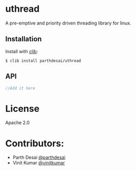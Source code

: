 # uthread

A pre-emptive and priority driven threading library for linux.

## Installation

  Install with [clib](https://github.com/clibs/clib):

```
$ clib install parthdesai/uthread
```

## API

```c
//Add it here
```

# License

  Apache 2.0

# Contributors:

- Parth Desai [@parthdesai](http://github.com/parthdesai)
- Vinit Kumar [@vinitkumar](http://github.com/vinitkumar)
